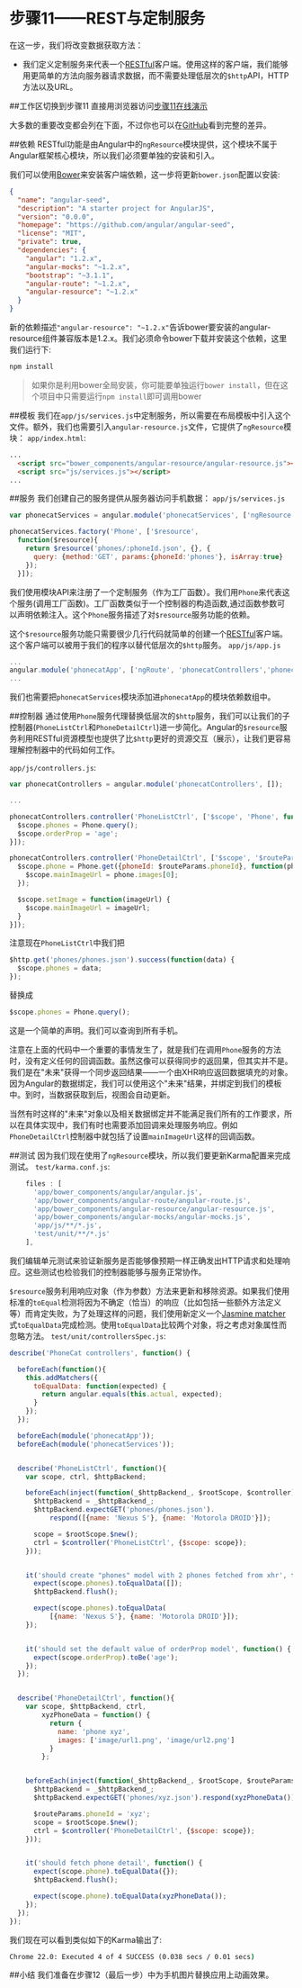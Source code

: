 # 步骤11——REST与定制服务
在这一步，我们将改变数据获取方法：
* 我们定义定制服务来代表一个[RESTful](http://en.wikipedia.org/wiki/Representational_State_Transfer)客户端。使用这样的客户端，我们能够用更简单的方法向服务器请求数据，而不需要处理低层次的`$http`API，HTTP方法以及URL。

##工作区切换到步骤11
直接用浏览器访问[步骤11在线演示](http://angular.github.io/angular-phonecat/step-11/app)

大多数的重要改变都会列在下面，不过你也可以在[GitHub](https://github.com/angular/angular-phonecat/compare/step-10...step-11)看到完整的差异。

##依赖
RESTful功能是由Angular中的`ngResource`模块提供，这个模块不属于Angular框架核心模块，所以我们必须要单独的安装和引入。

我们可以使用[Bower](http://bower.io/)来安装客户端依赖，这一步将更新`bower.json`配置以安装:
```json
{
  "name": "angular-seed",
  "description": "A starter project for AngularJS",
  "version": "0.0.0",
  "homepage": "https://github.com/angular/angular-seed",
  "license": "MIT",
  "private": true,
  "dependencies": {
    "angular": "1.2.x",
    "angular-mocks": "~1.2.x",
    "bootstrap": "~3.1.1",
    "angular-route": "~1.2.x",
    "angular-resource": "~1.2.x"
  }
}
```
新的依赖描述`"angular-resource": "~1.2.x"`告诉bower要安装的angular-resource组件兼容版本是1.2.x。我们必须命令bower下载并安装这个依赖，这里我们运行下:
```cmd
npm install
```

>如果你是利用bower全局安装，你可能要单独运行`bower install`，但在这个项目中只需要运行`npm install`即可调用bower


##模板
我们在`app/js/services.js`中定制服务，所以需要在布局模板中引入这个文件。额外，我们也需要引入`angular-resource.js`文件，它提供了`ngResource`模块：
`app/index.html`:
```html
...
  <script src="bower_components/angular-resource/angular-resource.js"></script>
  <script src="js/services.js"></script>
...
```

##服务
我们创建自己的服务提供从服务器访问手机数据：
`app/js/services.js`
```js
var phonecatServices = angular.module('phonecatServices', ['ngResource']);

phonecatServices.factory('Phone', ['$resource',
  function($resource){
    return $resource('phones/:phoneId.json', {}, {
      query: {method:'GET', params:{phoneId:'phones'}, isArray:true}
    });
  }]);
```

我们使用模块API来注册了一个定制服务（作为工厂函数）。我们用`Phone`来代表这个服务(调用工厂函数)。工厂函数类似于一个控制器的构造函数,通过函数参数可以声明依赖注入。这个`Phone`服务描述了对`$resource`服务功能的依赖。

这个`$resource`服务功能只需要很少几行代码就简单的创建一个[RESTful](http://en.wikipedia.org/wiki/Representational_State_Transfer)客户端。这个客户端可以被用于我们的程序以替代低层次的`$http`服务。
`app/js/app.js`
```js
...
angular.module('phonecatApp', ['ngRoute', 'phonecatControllers','phonecatFilters', 'phonecatServices']).
...
```

我们也需要把`phonecatServices`模块添加进`phonecatApp`的模块依赖数组中。

##控制器
通过使用`Phone`服务代理替换低层次的`$http`服务，我们可以让我们的子控制器(`PhoneListCtrl`和`PhoneDetailCtrl`)进一步简化。Angular的`$resource`服务利用RESTful资源模型也提供了比`$http`更好的资源交互（展示），让我们更容易理解控制器中的代码如何工作。

`app/js/controllers.js`:
```js
var phonecatControllers = angular.module('phonecatControllers', []);

...

phonecatControllers.controller('PhoneListCtrl', ['$scope', 'Phone', function($scope, Phone) {
  $scope.phones = Phone.query();
  $scope.orderProp = 'age';
}]);

phonecatControllers.controller('PhoneDetailCtrl', ['$scope', '$routeParams', 'Phone', function($scope, $routeParams, Phone) {
  $scope.phone = Phone.get({phoneId: $routeParams.phoneId}, function(phone) {
    $scope.mainImageUrl = phone.images[0];
  });

  $scope.setImage = function(imageUrl) {
    $scope.mainImageUrl = imageUrl;
  }
}]);
```
注意现在`PhoneListCtrl`中我们把
```js
$http.get('phones/phones.json').success(function(data) {
  $scope.phones = data;
});
```
替换成
```js
$scope.phones = Phone.query();
```
这是一个简单的声明。我们可以查询到所有手机。

注意在上面的代码中一个重要的事情发生了，就是我们在调用`Phone`服务的方法时，没有定义任何的回调函数。虽然这像可以获得同步的返回果，但其实并不是。我们是在"未来"获得一个同步返回结果——一个由XHR响应返回数据填充的对象。因为Angular的数据绑定，我们可以使用这个"未来"结果，并绑定到我们的模板中。到时，当数据获取到后，视图会自动更新。

当然有时这样的"未来"对象以及相关数据绑定并不能满足我们所有的工作要求，所以在具体实现中，我们有时也需要添加回调来处理服务响应。例如`PhoneDetailCtrl`控制器中就包括了设置`mainImageUrl`这样的回调函数。

##测试
因为我们现在使用了`ngResource`模块，所以我们要更新Karma配置来完成测试。
`test/karma.conf.js`:
```js
    files : [
      'app/bower_components/angular/angular.js',
      'app/bower_components/angular-route/angular-route.js',
      'app/bower_components/angular-resource/angular-resource.js',
      'app/bower_components/angular-mocks/angular-mocks.js',
      'app/js/**/*.js',
      'test/unit/**/*.js'
    ],
```

我们编辑单元测试来验证新服务是否能够像预期一样正确发出HTTP请求和处理响应。这些测试也检验我们的控制器能够与服务正常协作。

`$resource`服务利用响应对象（作为参数）方法来更新和移除资源。如果我们使用标准的`toEqual`检测将因为不确定（恰当）的响应（比如包括一些额外方法定义等）而肯定失败，为了处理这样的问题，我们使用新定义一个[Jasmine matcher](https://github.com/pivotal/jasmine/wiki/Matchers)式`toEqualData`完成检测。使用`toEqualData`比较两个对象，将之考虑对象属性而忽略方法。
`test/unit/controllersSpec.js`:
```js
describe('PhoneCat controllers', function() {

  beforeEach(function(){
    this.addMatchers({
      toEqualData: function(expected) {
        return angular.equals(this.actual, expected);
      }
    });
  });

  beforeEach(module('phonecatApp'));
  beforeEach(module('phonecatServices'));


  describe('PhoneListCtrl', function(){
    var scope, ctrl, $httpBackend;

    beforeEach(inject(function(_$httpBackend_, $rootScope, $controller) {
      $httpBackend = _$httpBackend_;
      $httpBackend.expectGET('phones/phones.json').
          respond([{name: 'Nexus S'}, {name: 'Motorola DROID'}]);

      scope = $rootScope.$new();
      ctrl = $controller('PhoneListCtrl', {$scope: scope});
    }));


    it('should create "phones" model with 2 phones fetched from xhr', function() {
      expect(scope.phones).toEqualData([]);
      $httpBackend.flush();

      expect(scope.phones).toEqualData(
          [{name: 'Nexus S'}, {name: 'Motorola DROID'}]);
    });


    it('should set the default value of orderProp model', function() {
      expect(scope.orderProp).toBe('age');
    });
  });


  describe('PhoneDetailCtrl', function(){
    var scope, $httpBackend, ctrl,
        xyzPhoneData = function() {
          return {
            name: 'phone xyz',
            images: ['image/url1.png', 'image/url2.png']
          }
        };


    beforeEach(inject(function(_$httpBackend_, $rootScope, $routeParams, $controller) {
      $httpBackend = _$httpBackend_;
      $httpBackend.expectGET('phones/xyz.json').respond(xyzPhoneData());

      $routeParams.phoneId = 'xyz';
      scope = $rootScope.$new();
      ctrl = $controller('PhoneDetailCtrl', {$scope: scope});
    }));


    it('should fetch phone detail', function() {
      expect(scope.phone).toEqualData({});
      $httpBackend.flush();

      expect(scope.phone).toEqualData(xyzPhoneData());
    });
  });
});
```
我们现在可以看到类似如下的Karma输出了:
```cmd
Chrome 22.0: Executed 4 of 4 SUCCESS (0.038 secs / 0.01 secs)
```

##小结
我们准备在步骤12（最后一步）中为手机图片替换应用上动画效果。







